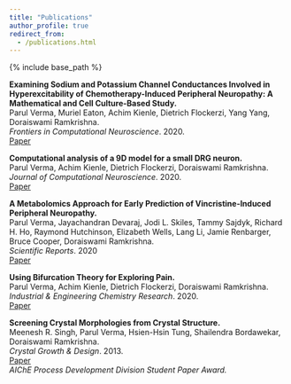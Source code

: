 ```yaml
---
title: "Publications"
author_profile: true
redirect_from: 
  - /publications.html
---
```


{% include base_path %}

<!-- Leave two spaces at the end -->

**Examining Sodium and Potassium Channel Conductances Involved in Hyperexcitability of Chemotherapy-Induced Peripheral Neuropathy: A Mathematical and Cell Culture-Based Study.**  
Parul Verma, Muriel Eaton, Achim Kienle, Dietrich Flockerzi, Yang Yang, Doraiswami Ramkrishna.  
*Frontiers in Computational Neuroscience*. 2020.  
[Paper](https://www.frontiersin.org/articles/10.3389/fncom.2020.564980/full)

**Computational analysis of a 9D model for a small DRG neuron.**  
Parul Verma, Achim Kienle, Dietrich Flockerzi, Doraiswami Ramkrishna.  
*Journal of Computational Neuroscience*. 2020.  
[Paper](https://link.springer.com/article/10.1007/s10827-020-00761-6)  

<!-- Leave two spaces at the end -->

**A Metabolomics Approach for Early Prediction of Vincristine-Induced Peripheral Neuropathy.**  
Parul Verma, Jayachandran Devaraj, Jodi L. Skiles, Tammy Sajdyk, Richard H. Ho, Raymond Hutchinson, Elizabeth Wells, Lang Li, Jamie Renbarger, Bruce Cooper, Doraiswami Ramkrishna.  
*Scientific Reports*. 2020  
[Paper](https://www.nature.com/articles/s41598-020-66815-y)

**Using Bifurcation Theory for Exploring Pain.**  
Parul Verma, Achim Kienle, Dietrich Flockerzi, Doraiswami Ramkrishna.  
*Industrial & Engineering Chemistry Research*. 2020.  
[Paper](https://pubs.acs.org/doi/10.1021/acs.iecr.9b04495)  

<!-- to leave a space: type "&nbsp;" -->

**Screening Crystal Morphologies from Crystal Structure.**  
Meenesh R. Singh, Parul Verma, Hsien-Hsin Tung, Shailendra Bordawekar, Doraiswami Ramkrishna.  
*Crystal Growth & Design*. 2013.  
[Paper](https://www.semanticscholar.org/paper/Screening-Crystal-Morphologies-from-Crystal-Singh-Verma/59290e17f35566385f0f4465bf8e6eb9713940c6)  
*AIChE Process Development Division Student Paper Award.*

<!-- The [DBLP](http://dblp.uni-trier.de/pers/hd/p/Pillutla:Venkata_Krishna) listing provides a comprehensive list of my publications. -->
